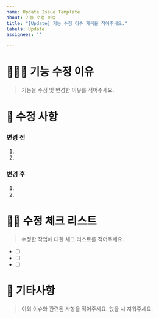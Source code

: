 ```yaml
---
name: Update Issue Template
about: 기능 수정 이슈
title: "[Update] 기능 수정 이슈 제목을 적어주세요."
labels: Update
assignees: ''

---
```


# 🤷🏻‍♂️ 기능 수정 이유
> 기능을 수정 및 변경한 이유를 적어주세요.

# 🚀 수정 사항 
### 변경 전
1. 
2. 

### 변경 후
1. 
2. 

# ✍🏻 수정 체크 리스트
> 수정한 작업에 대한 체크 리스트를 적어주세요.

- [ ] 
- [ ] 
- [ ] 

# 🎸 기타사항
> 이외 이슈와 관련된 사항을 적어주세요.
> 없을 시 지워주세요.
